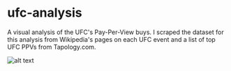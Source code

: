 # ufc-analysis

A visual analysis of the UFC's Pay-Per-View buys. I scraped the dataset for this analysis from Wikipedia's pages on each UFC event and a list of top UFC PPVs from Tapology.com.

![alt text]("images/ppv-buys.png")